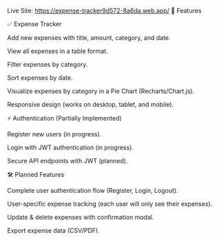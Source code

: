 Live Site:  https://expense-tracker9d572-8a6da.web.app/
🚀 Features

✅ Expense Tracker

Add new expenses with title, amount, category, and date.

View all expenses in a table format.

Filter expenses by category.

Sort expenses by date.

Visualize expenses by category in a Pie Chart (Recharts/Chart.js).

Responsive design (works on desktop, tablet, and mobile).

⚡ Authentication (Partially Implemented)

Register new users (in progress).

Login with JWT authentication (in progress).

Secure API endpoints with JWT (planned).

🛠 Planned Features

Complete user authentication flow (Register, Login, Logout).

User-specific expense tracking (each user will only see their expenses).

Update & delete expenses with confirmation modal.

Export expense data (CSV/PDF). 
